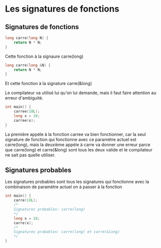 # Les signatures de fonctions

## Signatures de fonctions

```cpp
long carre(long N) {
    return N * N;
}
```
Cette fonction à la signaure carre(long)

```cpp
long carre(long &N) {
    return N * N;
}
```
Et cette fonction à la signature carre(&long)

Le compilateur va utilisé lui qu'on lui demande, mais il faut faire attention au erreur d'ambiguité.

```cpp
int main() {
    carree(10L);
    long x = 10;
    carree(x);
}
```

La première appèle à la fonction carree va bien fonctionner, car la seul signature de fonction qui fonctionne avec ce paramètre actuel est carre(long), mais la deuxième appèle à carre va donner une erreur parce que carre(long) et carre(&long) sont tous les deux valide et le compilateur ne sait pas quelle utiliser.

## Signatures probables
Les signatures probables sont tous les signatures qui fonctionne avec la combinaison de paramètre actuel on à passer à la fonction

```cpp
int main() {
    carre(10L);
    /*
    Signatures probables: carre(long)
    */
    long x = 10;
    carre(x);
    /*
    Signatures probables: carre(long) et carre(&long)
    */
}
```